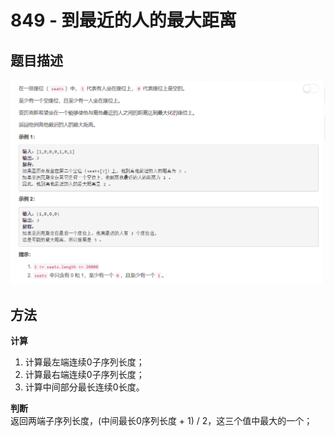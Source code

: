 # 849 - 到最近的人的最大距离

## 题目描述
![problem](images/849.png)


## 方法
**计算** 
1. 计算最左端连续0子序列长度；
2. 计算最右端连续0子序列长度；
3. 计算中间部分最长连续0长度。

**判断**    
返回两端子序列长度，(中间最长0序列长度 + 1) / 2，这三个值中最大的一个；
```python

```

